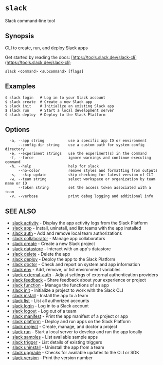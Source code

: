 # `slack`

Slack command-line tool

## Synopsis

CLI to create, run, and deploy Slack apps

Get started by reading the docs: [https://tools.slack.dev/slack-cli](https://tools.slack.dev/slack-cli)

```
slack <command> <subcommand> [flags]
```

## Examples

```
$ slack login   # Log in to your Slack account
$ slack create  # Create a new Slack app
$ slack init    # Initialize an existing Slack app
$ slack run     # Start a local development server
$ slack deploy  # Deploy to the Slack Platform
```

## Options

```
  -a, --app string           use a specific app ID or environment
      --config-dir string    use a custom path for system config directory
  -e, --experiment strings   use the experiment(s) in the command
  -f, --force                ignore warnings and continue executing command
  -h, --help                 help for slack
      --no-color             remove styles and formatting from outputs
  -s, --skip-update          skip checking for latest version of CLI
  -w, --team string          select workspace or organization by team name or ID
      --token string         set the access token associated with a team
  -v, --verbose              print debug logging and additional info
```

## SEE ALSO

* [slack activity](slack_activity)	 - Display the app activity logs from the Slack Platform
* [slack app](slack_app)	 - Install, uninstall, and list teams with the app installed
* [slack auth](slack_auth)	 - Add and remove local team authorizations
* [slack collaborator](slack_collaborator)	 - Manage app collaborators
* [slack create](slack_create)	 - Create a new Slack project
* [slack datastore](slack_datastore)	 - Interact with an app's datastore
* [slack delete](slack_delete)	 - Delete the app
* [slack deploy](slack_deploy)	 - Deploy the app to the Slack Platform
* [slack doctor](slack_doctor)	 - Check and report on system and app information
* [slack env](slack_env)	 - Add, remove, or list environment variables
* [slack external-auth](slack_external-auth)	 - Adjust settings of external authentication providers
* [slack feedback](slack_feedback)	 - Share feedback about your experience or project
* [slack function](slack_function)	 - Manage the functions of an app
* [slack init](slack_init)	 - Initialize a project to work with the Slack CLI
* [slack install](slack_install)	 - Install the app to a team
* [slack list](slack_list)	 - List all authorized accounts
* [slack login](slack_login)	 - Log in to a Slack account
* [slack logout](slack_logout)	 - Log out of a team
* [slack manifest](slack_manifest)	 - Print the app manifest of a project or app
* [slack platform](slack_platform)	 - Deploy and run apps on the Slack Platform
* [slack project](slack_project)	 - Create, manage, and doctor a project
* [slack run](slack_run)	 - Start a local server to develop and run the app locally
* [slack samples](slack_samples)	 - List available sample apps
* [slack trigger](slack_trigger)	 - List details of existing triggers
* [slack uninstall](slack_uninstall)	 - Uninstall the app from a team
* [slack upgrade](slack_upgrade)	 - Checks for available updates to the CLI or SDK
* [slack version](slack_version)	 - Print the version number

